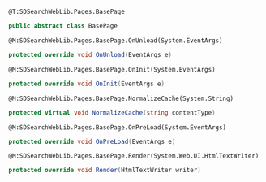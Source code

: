 ```
@T:SDSearchWebLib.Pages.BasePage
```
```csharp
public abstract class BasePage
```
```
@M:SDSearchWebLib.Pages.BasePage.OnUnload(System.EventArgs)
```
```csharp
protected override void OnUnload(EventArgs e)
```
```
@M:SDSearchWebLib.Pages.BasePage.OnInit(System.EventArgs)
```
```csharp
protected override void OnInit(EventArgs e)
```
```
@M:SDSearchWebLib.Pages.BasePage.NormalizeCache(System.String)
```
```csharp
protected virtual void NormalizeCache(string contentType)
```
```
@M:SDSearchWebLib.Pages.BasePage.OnPreLoad(System.EventArgs)
```
```csharp
protected override void OnPreLoad(EventArgs e)
```
```
@M:SDSearchWebLib.Pages.BasePage.Render(System.Web.UI.HtmlTextWriter)
```
```csharp
protected override void Render(HtmlTextWriter writer)
```
